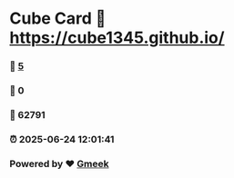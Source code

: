 # Cube Card :link: https://cube1345.github.io/ 
### :page_facing_up: [5](https://cube1345.github.io//tag.html) 
### :speech_balloon: 0 
### :hibiscus: 62791 
### :alarm_clock: 2025-06-24 12:01:41 
### Powered by :heart: [Gmeek](https://github.com/Meekdai/Gmeek)
